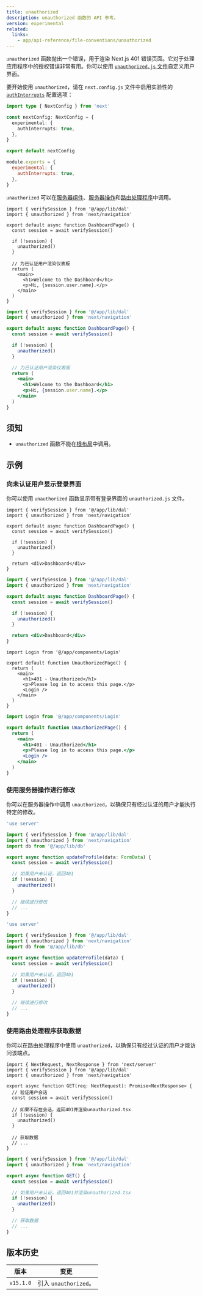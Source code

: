```yaml
---
title: unauthorized
description: unauthorized 函数的 API 参考。
version: experimental
related:
  links:
    - app/api-reference/file-conventions/unauthorized
---
```


`unauthorized` 函数抛出一个错误，用于渲染 Next.js 401 错误页面。它对于处理应用程序中的授权错误非常有用。你可以使用 [`unauthorized.js` 文件](/docs/nextjs-cn/app/api-reference/file-conventions/unauthorized)自定义用户界面。

要开始使用 `unauthorized`，请在 `next.config.js` 文件中启用实验性的 [`authInterrupts`](/docs/nextjs-cn/app/api-reference/config/next-config-js/authInterrupts) 配置选项：

```ts switcher
import type { NextConfig } from 'next'

const nextConfig: NextConfig = {
  experimental: {
    authInterrupts: true,
  },
}

export default nextConfig
```

```js switcher
module.exports = {
  experimental: {
    authInterrupts: true,
  },
}
```

`unauthorized` 可以在[服务器组件](/docs/nextjs-cn/app/building-your-application/rendering/server-components)、[服务器操作](/docs/nextjs-cn/app/building-your-application/data-fetching/server-actions-and-mutations)和[路由处理程序](/docs/nextjs-cn/app/building-your-application/routing/index/route-handlers)中调用。

```tsx switcher
import { verifySession } from '@/app/lib/dal'
import { unauthorized } from 'next/navigation'

export default async function DashboardPage() {
  const session = await verifySession()

  if (!session) {
    unauthorized()
  }

  // 为已认证用户渲染仪表板
  return (
    <main>
      <h1>Welcome to the Dashboard</h1>
      <p>Hi, {session.user.name}.</p>
    </main>
  )
}
```

```jsx switcher
import { verifySession } from '@/app/lib/dal'
import { unauthorized } from 'next/navigation'

export default async function DashboardPage() {
  const session = await verifySession()

  if (!session) {
    unauthorized()
  }

  // 为已认证用户渲染仪表板
  return (
    <main>
      <h1>Welcome to the Dashboard</h1>
      <p>Hi, {session.user.name}.</p>
    </main>
  )
}
```

## 须知

- `unauthorized` 函数不能在[根布局](/docs/nextjs-cn/app/building-your-application/routing/index/layouts-and-templates#root-layout-required)中调用。

## 示例

### 向未认证用户显示登录界面

你可以使用 `unauthorized` 函数显示带有登录界面的 `unauthorized.js` 文件。

```tsx switcher
import { verifySession } from '@/app/lib/dal'
import { unauthorized } from 'next/navigation'

export default async function DashboardPage() {
  const session = await verifySession()

  if (!session) {
    unauthorized()
  }

  return <div>Dashboard</div>
}
```

```jsx switcher
import { verifySession } from '@/app/lib/dal'
import { unauthorized } from 'next/navigation'

export default async function DashboardPage() {
  const session = await verifySession()

  if (!session) {
    unauthorized()
  }

  return <div>Dashboard</div>
}
```

```tsx switcher
import Login from '@/app/components/Login'

export default function UnauthorizedPage() {
  return (
    <main>
      <h1>401 - Unauthorized</h1>
      <p>Please log in to access this page.</p>
      <Login />
    </main>
  )
}
```

```jsx switcher
import Login from '@/app/components/Login'

export default function UnauthorizedPage() {
  return (
    <main>
      <h1>401 - Unauthorized</h1>
      <p>Please log in to access this page.</p>
      <Login />
    </main>
  )
}
```

### 使用服务器操作进行修改

你可以在服务器操作中调用 `unauthorized`，以确保只有经过认证的用户才能执行特定的修改。

```ts switcher
'use server'

import { verifySession } from '@/app/lib/dal'
import { unauthorized } from 'next/navigation'
import db from '@/app/lib/db'

export async function updateProfile(data: FormData) {
  const session = await verifySession()

  // 如果用户未认证，返回401
  if (!session) {
    unauthorized()
  }

  // 继续进行修改
  // ...
}
```

```js switcher
'use server'

import { verifySession } from '@/app/lib/dal'
import { unauthorized } from 'next/navigation'
import db from '@/app/lib/db'

export async function updateProfile(data) {
  const session = await verifySession()

  // 如果用户未认证，返回401
  if (!session) {
    unauthorized()
  }

  // 继续进行修改
  // ...
}
```

### 使用路由处理程序获取数据

你可以在路由处理程序中使用 `unauthorized`，以确保只有经过认证的用户才能访问该端点。

```tsx switcher
import { NextRequest, NextResponse } from 'next/server'
import { verifySession } from '@/app/lib/dal'
import { unauthorized } from 'next/navigation'

export async function GET(req: NextRequest): Promise<NextResponse> {
  // 验证用户会话
  const session = await verifySession()

  // 如果不存在会话，返回401并渲染unauthorized.tsx
  if (!session) {
    unauthorized()
  }

  // 获取数据
  // ...
}
```

```jsx switcher
import { verifySession } from '@/app/lib/dal'
import { unauthorized } from 'next/navigation'

export async function GET() {
  const session = await verifySession()

  // 如果用户未认证，返回401并渲染unauthorized.tsx
  if (!session) {
    unauthorized()
  }

  // 获取数据
  // ...
}
```

## 版本历史

| 版本      | 变更                  |
| --------- | --------------------- |
| `v15.1.0` | 引入 `unauthorized`。 |
